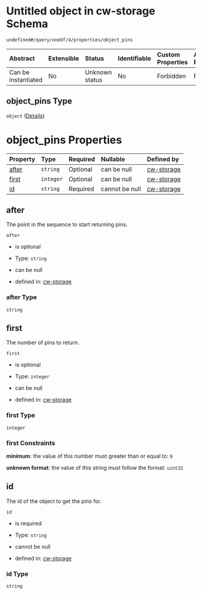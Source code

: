# Untitled object in cw-storage Schema

```txt
undefined#/query/oneOf/4/properties/object_pins
```

| Abstract            | Extensible | Status         | Identifiable | Custom Properties | Additional Properties | Access Restrictions | Defined In                                                         |
| :------------------ | :--------- | :------------- | :----------- | :---------------- | :-------------------- | :------------------ | :----------------------------------------------------------------- |
| Can be instantiated | No         | Unknown status | No           | Forbidden         | Forbidden             | none                | [cw-storage.json\*](schema/cw-storage.json "open original schema") |

## object\_pins Type

`object` ([Details](cw-storage-querymsg-oneof-objectpins-properties-object_pins.md))

# object\_pins Properties

| Property        | Type      | Required | Nullable       | Defined by                                                                                                                                                       |
| :-------------- | :-------- | :------- | :------------- | :--------------------------------------------------------------------------------------------------------------------------------------------------------------- |
| [after](#after) | `string`  | Optional | can be null    | [cw-storage](cw-storage-querymsg-oneof-objectpins-properties-object_pins-properties-after.md "undefined#/query/oneOf/4/properties/object_pins/properties/after") |
| [first](#first) | `integer` | Optional | can be null    | [cw-storage](cw-storage-querymsg-oneof-objectpins-properties-object_pins-properties-first.md "undefined#/query/oneOf/4/properties/object_pins/properties/first") |
| [id](#id)       | `string`  | Required | cannot be null | [cw-storage](cw-storage-querymsg-oneof-objectpins-properties-object_pins-properties-id.md "undefined#/query/oneOf/4/properties/object_pins/properties/id")       |

## after

The point in the sequence to start returning pins.

`after`

* is optional

* Type: `string`

* can be null

* defined in: [cw-storage](cw-storage-querymsg-oneof-objectpins-properties-object_pins-properties-after.md "undefined#/query/oneOf/4/properties/object_pins/properties/after")

### after Type

`string`

## first

The number of pins to return.

`first`

* is optional

* Type: `integer`

* can be null

* defined in: [cw-storage](cw-storage-querymsg-oneof-objectpins-properties-object_pins-properties-first.md "undefined#/query/oneOf/4/properties/object_pins/properties/first")

### first Type

`integer`

### first Constraints

**minimum**: the value of this number must greater than or equal to: `0`

**unknown format**: the value of this string must follow the format: `uint32`

## id

The id of the object to get the pins for.

`id`

* is required

* Type: `string`

* cannot be null

* defined in: [cw-storage](cw-storage-querymsg-oneof-objectpins-properties-object_pins-properties-id.md "undefined#/query/oneOf/4/properties/object_pins/properties/id")

### id Type

`string`
